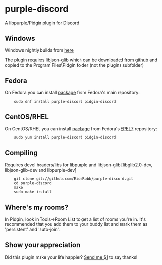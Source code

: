 # purple-discord
A libpurple/Pidgin plugin for Discord


Windows
-------
Windows nightly builds from [here](https://eion.robbmob.com/libdiscord.dll)

The plugin requires libjson-glib which can be downloaded [from github](https://github.com/EionRobb/skype4pidgin/raw/master/skypeweb/libjson-glib-1.0.dll) and copied to the Program Files\Pidgin folder (not the plugins subfolder)

Fedora
---------
On Fedora you can install [package](https://apps.fedoraproject.org/packages/purple-discord) from Fedora's main repository:
```
	sudo dnf install purple-discord pidgin-discord
```

CentOS/RHEL
---------
On CentOS/RHEL you can install [package](https://apps.fedoraproject.org/packages/purple-discord) from Fedora's [EPEL7](http://fedoraproject.org/wiki/EPEL) repository:

```
	sudo yum install purple-discord pidgin-discord
```

Compiling
---------
Requires devel headers/libs for libpurple and libjson-glib [libglib2.0-dev, libjson-glib-dev and libpurple-dev]
```	
	git clone git://github.com/EionRobb/purple-discord.git
	cd purple-discord
	make
	sudo make install
```

Where's my rooms?
-----------------
In Pidgin, look in Tools->Room List to get a list of rooms you're in.  It's recommended that you add them to your buddy list and mark them as 'persistent' and 'auto-join'.

Show your appreciation
----------------------
Did this plugin make your life happier?  [Send me $1](https://www.paypal.com/cgi-bin/webscr?cmd=_s-xclick&hosted_button_id=PZMBF2QVF69GA) to say thanks!
